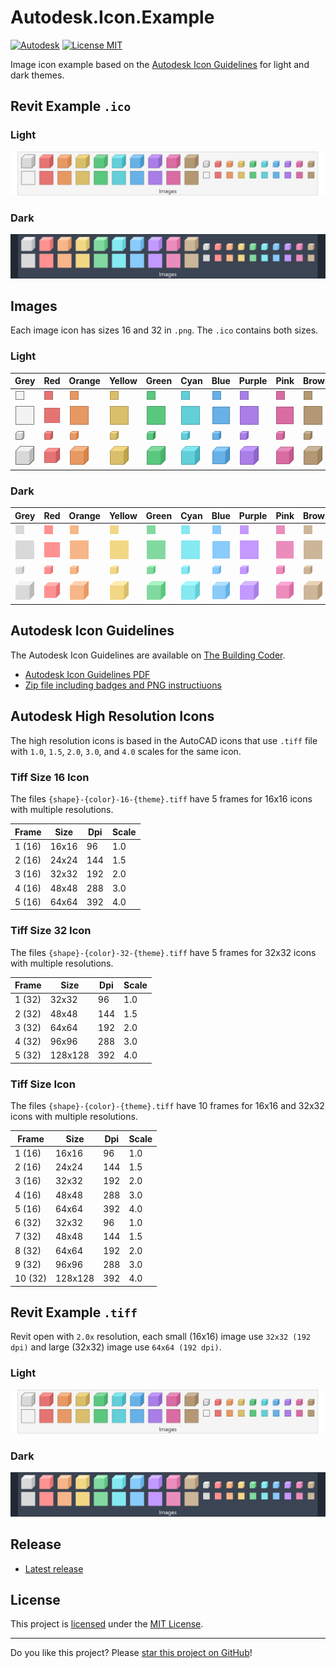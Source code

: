 # Autodesk.Icon.Example

[![Autodesk](https://img.shields.io/badge/Autodesk-black?logo=autodesk&logoColor=white)](../..)
[![License MIT](https://img.shields.io/badge/License-MIT-blue.svg)](LICENSE)

Image icon example based on the [Autodesk Icon Guidelines](#Autodesk-Icon-Guidelines) for light and dark themes.

## Revit Example `.ico`

### Light
[![Images-Ico-Light](assets/Images-Ico-Light.png)](../..)

### Dark
[![Images-Ico-Dark](assets/Images-Ico-Dark.png)](../..)

## Images

Each image icon has sizes 16 and 32 in `.png`. The `.ico` contains both sizes.

### Light
| Grey | Red | Orange | Yellow | Green | Cyan | Blue | Purple | Pink | Brown |
| - | - | - | - | - | - | - | - | - | - |
|![Box-Grey-16-Light](images/Box-Grey-16-Light.png)|![Box-Red-16-Light](images/Box-Red-16-Light.png)|![Box-Orange-16-Light](images/Box-Orange-16-Light.png)|![Box-Yellow-16-Light](images/Box-Yellow-16-Light.png)|![Box-Green-16-Light](images/Box-Green-16-Light.png)|![Box-Cyan-16-Light](images/Box-Cyan-16-Light.png)|![Box-Blue-16-Light](images/Box-Blue-16-Light.png)|![Box-Purple-16-Light](images/Box-Purple-16-Light.png)|![Box-Pink-16-Light](images/Box-Pink-16-Light.png)|![Box-Brown-16-Light](images/Box-Brown-16-Light.png)|
|![Box-Grey-32-Light](images/Box-Grey-32-Light.png)|![Box-Red-32-Light](images/Box-Red-32-Light.png)|![Box-Orange-32-Light](images/Box-Orange-32-Light.png)|![Box-Yellow-32-Light](images/Box-Yellow-32-Light.png)|![Box-Green-32-Light](images/Box-Green-32-Light.png)|![Box-Cyan-32-Light](images/Box-Cyan-32-Light.png)|![Box-Blue-32-Light](images/Box-Blue-32-Light.png)|![Box-Purple-32-Light](images/Box-Purple-32-Light.png)|![Box-Pink-32-Light](images/Box-Pink-32-Light.png)|![Box-Brown-32-Light](images/Box-Brown-32-Light.png)|
|![Cube-Grey-16-Light](images/Cube-Grey-16-Light.png)|![Cube-Red-16-Light](images/Cube-Red-16-Light.png)|![Cube-Orange-16-Light](images/Cube-Orange-16-Light.png)|![Cube-Yellow-16-Light](images/Cube-Yellow-16-Light.png)|![Cube-Green-16-Light](images/Cube-Green-16-Light.png)|![Cube-Cyan-16-Light](images/Cube-Cyan-16-Light.png)|![Cube-Blue-16-Light](images/Cube-Blue-16-Light.png)|![Cube-Purple-16-Light](images/Cube-Purple-16-Light.png)|![Cube-Pink-16-Light](images/Cube-Pink-16-Light.png)|![Cube-Brown-16-Light](images/Cube-Brown-16-Light.png)|
|![Cube-Grey-32-Light](images/Cube-Grey-32-Light.png)|![Cube-Red-32-Light](images/Cube-Red-32-Light.png)|![Cube-Orange-32-Light](images/Cube-Orange-32-Light.png)|![Cube-Yellow-32-Light](images/Cube-Yellow-32-Light.png)|![Cube-Green-32-Light](images/Cube-Green-32-Light.png)|![Cube-Cyan-32-Light](images/Cube-Cyan-32-Light.png)|![Cube-Blue-32-Light](images/Cube-Blue-32-Light.png)|![Cube-Purple-32-Light](images/Cube-Purple-32-Light.png)|![Cube-Pink-32-Light](images/Cube-Pink-32-Light.png)|![Cube-Brown-32-Light](images/Cube-Brown-32-Light.png)|

### Dark
| Grey | Red | Orange | Yellow | Green | Cyan | Blue | Purple | Pink | Brown |
| - | - | - | - | - | - | - | - | - | - |
|![Box-Grey-16-Dark](images/Box-Grey-16-Dark.png)|![Box-Red-16-Dark](images/Box-Red-16-Dark.png)|![Box-Orange-16-Dark](images/Box-Orange-16-Dark.png)|![Box-Yellow-16-Dark](images/Box-Yellow-16-Dark.png)|![Box-Green-16-Dark](images/Box-Green-16-Dark.png)|![Box-Cyan-16-Dark](images/Box-Cyan-16-Dark.png)|![Box-Blue-16-Dark](images/Box-Blue-16-Dark.png)|![Box-Purple-16-Dark](images/Box-Purple-16-Dark.png)|![Box-Pink-16-Dark](images/Box-Pink-16-Dark.png)|![Box-Brown-16-Dark](images/Box-Brown-16-Dark.png)|
|![Box-Grey-32-Dark](images/Box-Grey-32-Dark.png)|![Box-Red-32-Dark](images/Box-Red-32-Dark.png)|![Box-Orange-32-Dark](images/Box-Orange-32-Dark.png)|![Box-Yellow-32-Dark](images/Box-Yellow-32-Dark.png)|![Box-Green-32-Dark](images/Box-Green-32-Dark.png)|![Box-Cyan-32-Dark](images/Box-Cyan-32-Dark.png)|![Box-Blue-32-Dark](images/Box-Blue-32-Dark.png)|![Box-Purple-32-Dark](images/Box-Purple-32-Dark.png)|![Box-Pink-32-Dark](images/Box-Pink-32-Dark.png)|![Box-Brown-32-Dark](images/Box-Brown-32-Dark.png)|
|![Cube-Grey-16-Dark](images/Cube-Grey-16-Dark.png)|![Cube-Red-16-Dark](images/Cube-Red-16-Dark.png)|![Cube-Orange-16-Dark](images/Cube-Orange-16-Dark.png)|![Cube-Yellow-16-Dark](images/Cube-Yellow-16-Dark.png)|![Cube-Green-16-Dark](images/Cube-Green-16-Dark.png)|![Cube-Cyan-16-Dark](images/Cube-Cyan-16-Dark.png)|![Cube-Blue-16-Dark](images/Cube-Blue-16-Dark.png)|![Cube-Purple-16-Dark](images/Cube-Purple-16-Dark.png)|![Cube-Pink-16-Dark](images/Cube-Pink-16-Dark.png)|![Cube-Brown-16-Dark](images/Cube-Brown-16-Dark.png)|
|![Cube-Grey-32-Dark](images/Cube-Grey-32-Dark.png)|![Cube-Red-32-Dark](images/Cube-Red-32-Dark.png)|![Cube-Orange-32-Dark](images/Cube-Orange-32-Dark.png)|![Cube-Yellow-32-Dark](images/Cube-Yellow-32-Dark.png)|![Cube-Green-32-Dark](images/Cube-Green-32-Dark.png)|![Cube-Cyan-32-Dark](images/Cube-Cyan-32-Dark.png)|![Cube-Blue-32-Dark](images/Cube-Blue-32-Dark.png)|![Cube-Purple-32-Dark](images/Cube-Purple-32-Dark.png)|![Cube-Pink-32-Dark](images/Cube-Pink-32-Dark.png)|![Cube-Brown-32-Dark](images/Cube-Brown-32-Dark.png)|


## Autodesk Icon Guidelines

The Autodesk Icon Guidelines are available on [The Building Coder](https://thebuildingcoder.typepad.com/blog/2023/01/dark-theme-possibility-looming.html#2.6).

* [Autodesk Icon Guidelines PDF](https://thebuildingcoder.typepad.com/icon/2023-01-20_icon_design_guidelines.pdf)
* [Zip file including badges and PNG instructiuons](https://thebuildingcoder.typepad.com/icon/2023-01-20_icon_design_guideline.zip)

## Autodesk High Resolution Icons

The high resolution icons is based in the AutoCAD icons that use `.tiff` file with `1.0`, `1.5`, `2.0`, `3.0`, and `4.0` scales for the same icon.

### Tiff Size 16 Icon

The files `{shape}-{color}-16-{theme}.tiff` have 5 frames for 16x16 icons with multiple resolutions.

| Frame | Size | Dpi | Scale |
| - | - | - | - |
| 1 (16) | 16x16 | 96 | 1.0 |
| 2 (16) | 24x24 | 144 | 1.5 |
| 3 (16) | 32x32 | 192 | 2.0 |
| 4 (16) | 48x48 | 288 | 3.0 |
| 5 (16) | 64x64 | 392 | 4.0 |

### Tiff Size 32 Icon

The files `{shape}-{color}-32-{theme}.tiff` have 5 frames for 32x32 icons with multiple resolutions.

| Frame | Size | Dpi | Scale |
| - | - | - | - |
| 1 (32) | 32x32 | 96 | 1.0 |
| 2 (32) | 48x48 | 144 | 1.5 |
| 3 (32) | 64x64 | 192 | 2.0 |
| 4 (32) | 96x96 | 288 | 3.0 |
| 5 (32) | 128x128 | 392 | 4.0 |

### Tiff Size Icon

The files `{shape}-{color}-{theme}.tiff` have 10 frames for 16x16 and 32x32 icons with multiple resolutions.

| Frame | Size | Dpi | Scale |
| - | - | - | - |
| 1 (16) | 16x16 | 96 | 1.0 |
| 2 (16) | 24x24 | 144 | 1.5 |
| 3 (16) | 32x32 | 192 | 2.0 |
| 4 (16) | 48x48 | 288 | 3.0 |
| 5 (16) | 64x64 | 392 | 4.0 |
| 6 (32) | 32x32 | 96 | 1.0 |
| 7 (32) | 48x48 | 144 | 1.5 |
| 8 (32) | 64x64 | 192 | 2.0 |
| 9 (32) | 96x96 | 288 | 3.0 |
| 10 (32) | 128x128 | 392 | 4.0 |

## Revit Example `.tiff`

Revit open with `2.0x` resolution, each small (16x16) image use `32x32 (192 dpi)` and large (32x32) image use `64x64 (192 dpi)`.

### Light
[![Images-Tiff-Light](assets/Images-Tiff-Light.png)](../..)
### Dark
[![Images-Tiff-Dark](assets/Images-Tiff-Dark.png)](../..)

## Release

* [Latest release](../../releases/latest)

## License

This project is [licensed](LICENSE) under the [MIT License](https://en.wikipedia.org/wiki/MIT_License).

---

Do you like this project? Please [star this project on GitHub](../../stargazers)!
